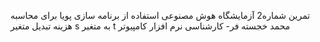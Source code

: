 تمرین شماره2 آزمایشگاه هوش مصنوعی
استفاده از برنامه سازی پویا برای محاسبه هزینه تبدیل متغیر s به متغیر t
محمد خجسته فر- کارشناسی نرم افزار کامپیوتر
